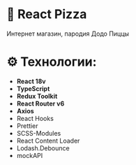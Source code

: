 # 🍕 React Pizza

Интернет магазин, пародия Додо Пиццы 


# ⚙️ Технологии:

- **React 18v**
- **TypeScript**
- **Redux Toolkit** 
- **React Router v6** 
- **Axios** 
- React Hooks
- Prettier
- SCSS-Modules 
- React Content Loader
- Lodash.Debounce
- mockAPI